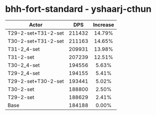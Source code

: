 # bhh-fort-standard - yshaarj-cthun
| Actor | DPS | Increase |
|---|:---:|:---:|
|T29-2-set+T31-2-set|211432|14.79%|
|T30-2-set+T31-2-set|211163|14.65%|
|T31-2_4-set|209931|13.98%|
|T31-2-set|207239|12.51%|
|T30-2_4-set|194556|5.63%|
|T29-2_4-set|194155|5.41%|
|T29-2-set+T30-2-set|193441|5.02%|
|T30-2-set|188800|2.50%|
|T29-2-set|188629|2.41%|
|Base|184188|0.00%|
